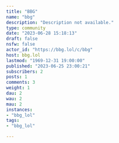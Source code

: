 ```yaml
---
title: "BBG" 
name: "bbg"
description: "Description not available."
type: community
date: "2023-06-28 15:18:13"
draft: false
nsfw: false
actor_id: "https://bbg.lol/c/bbg"
host: bbg.lol
lastmod: "1969-12-31 19:00:00"
published: "2023-06-25 23:00:21"
subscribers: 2
posts: 1
comments: 3
weight: 1
dau: 2
wau: 2
mau: 2
instances:
- "bbg_lol"
tags: 
- "bbg_lol"

---
```

